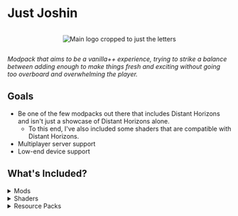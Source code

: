 # Just Joshin

<div align="center" style="display: flex; justify-content: center;">
  
![Main logo cropped to just the letters](https://cdn.modrinth.com/data/cached_images/5de3b082b1159410504049658be17e780979add8_0.webp)

</div>



_Modpack that aims to be a vanilla++ experience, trying to strike a balance between adding enough to make things fresh and exciting without going too overboard and overwhelming the player._

## Goals
- Be one of the few modpacks out there that includes Distant Horizons and isn't just a showcase of Distant Horizons alone.
  - To this end, I've also included some shaders that are compatible with Distant Horizons.
- Multiplayer server support
- Low-end device support

## What's Included?
<details>
<summary>Mods</summary>
  
- [3d\-Skin\-Layers](https://modrinth.com/mod/zV5r3pPn) [1\.7\.4]
- [Almanac](https://modrinth.com/mod/Gi02250Z) [1\.0\.2]
- [Ambient Environment](https://modrinth.com/mod/DyTvM1dv) [11\.0\.0\.1]
- [Anvil Restoration](https://modrinth.com/mod/bd8nwTGy) [2\.3]
- [AppleSkin](https://modrinth.com/mod/EsAfCjCV) [2\.5\.1\+mc1\.20]
- [Architectury](https://modrinth.com/mod/lhGA9TYQ) [9\.2\.14]
- [BCLib](https://modrinth.com/mod/BgNRHReB) [3\.0\.14]
- [Balm](https://modrinth.com/mod/MBAkmtvl) [7\.3\.10]
- [Better Combat](https://modrinth.com/mod/5sy6g3kz) [1\.8\.6\+1\.20\.1]
- [Better End](https://modrinth.com/mod/gc8OEnCC) [4\.0\.11]
- [Better Nether](https://modrinth.com/mod/MpzVLzy5) [9\.0\.10]
- [Better Third Person](https://modrinth.com/mod/G1s2WpNo) [1\.9\.0]
- [BetterF3](https://modrinth.com/mod/8shC1gFX) [7\.0\.2]
- [BiomesOPlenty](https://modrinth.com/mod/HXF82T3G) [19\.0\.0\.91]
- [Bookshelf](https://modrinth.com/mod/uy4Cnpcm) [20\.2\.13]
- [Bottled Air](https://modrinth.com/mod/hvrrNux3) [2\.4]
- [CICADA](https://modrinth.com/mod/IwCkru1D) [0\.10\.2\+1\.20\.1]
- [Camera Overhaul](https://modrinth.com/mod/m0oRwcZx) [1\.4\.1\-fabric\-universal]
- [Campfire Spawn and Tweaks](https://modrinth.com/mod/wcTF0Tg1) [3\.9]
- [Cardinal Components API](https://modrinth.com/mod/K01OU20C) [5\.2\.2]
- [Carry On](https://modrinth.com/mod/joEfVgkn) [2\.1\.2\.7]
- [Charmonium](https://modrinth.com/mod/bpii4Xsa) [6\.0\.7]
- [Chunky](https://modrinth.com/mod/fALzjamp) [1\.3\.146]
- [Cloth Config v11](https://modrinth.com/mod/9s6osm5g) [11\.1\.136]
- [Clumps](https://modrinth.com/mod/Wnxd13zP) [12\.0\.0\.4]
- [Collective](https://modrinth.com/mod/e0M1UDsY) [7\.87]
- [Connected Glass](https://modrinth.com/mod/DghO0R02) [1\.1\.12]
- [Controlify](https://modrinth.com/mod/DOUdJVEm) [2\.0\.0\-beta\.21\+1\.20\.1\-fabric]
- [Creative Block Replacer](https://modrinth.com/mod/XKW2Xxpk) [2\.5]
- [Crying Ghasts](https://modrinth.com/mod/SFBuyD9e) [3\.5]
- [Crying Portals](https://modrinth.com/mod/3RkVNglH) [2\.8]
- [Cycle Paintings](https://modrinth.com/mod/c85whkNB) [3\.6]
- [Diagonal Fences](https://modrinth.com/mod/IKARgflD) [8\.1\.5]
- [Diagonal Walls](https://modrinth.com/mod/FQgc8dib) [8\.0\.4]
- [Diagonal Windows](https://modrinth.com/mod/oOi0CKes) [8\.1\.5]
- [Distant Horizons](https://modrinth.com/mod/uCdwusMi) [2\.2\.1\-a]
- [Do a Barrel Roll](https://modrinth.com/mod/6FtRfnLg) [3\.6\.1\+1\.20\.1]
- [Dragon Drops Elytra](https://modrinth.com/mod/DPkbo3dg) [3\.4]
- [Dynamic Crosshair](https://modrinth.com/mod/ZcR9weSm) [9\.3]
- [Dynamic Surroundings](https://modrinth.com/mod/H7fshfpD) [0\.3\.3]
- [Easy Elytra Takeoff](https://modrinth.com/mod/3hqwGCUB) [4\.4]
- [Eating Animation](https://modrinth.com/mod/rUgZvGzi) [1\.20\+1\.9\.61]
- [Edibles](https://modrinth.com/mod/Rjl8pCZ9) [4\.4]
- [Elytra Slot](https://modrinth.com/mod/mSQF1NpT) [6\.4\.4\+1\.20\.1]
- [Embeddium](https://modrinth.com/mod/sk9rgfiA) [0\.3\.25\+mc1\.20\.1]
- [EnchantmentDescriptions](https://modrinth.com/mod/UVtY3ZAC) [17\.1\.19]
- [End Portal Recipe](https://modrinth.com/mod/VbCjkvcq) [5\.5]
- [Entity Model Features](https://modrinth.com/mod/4I1XuqiY) [2\.4\.1]
- [Entity Texture Features](https://modrinth.com/mod/BVzZfTc1) [6\.2\.9]
- [EntityCulling](https://modrinth.com/mod/NNAgCjsB) [1\.7\.2]
- Essential Dependencies [0]
- [Extended Bone Meal](https://modrinth.com/mod/bHkCoxMs) [3\.5]
- [ExtraSounds Next](https://modrinth.com/mod/jv7tzVE4) [1\.3]
- [Fabric API](https://modrinth.com/mod/P7dR8mSH) [0\.92\.3\+1\.20\.1]
- [Fabric Seasons](https://modrinth.com/mod/KJe6y9Eu) [2\.4\.2\-BETA\+1\.20]
- [Falling Leaves](https://modrinth.com/mod/WhbRG4iK) [1\.15\.6]
- [FallingTree](https://modrinth.com/mod/Fb4jn8m6) [4\.3\.4]
- [Fast Load](https://modrinth.com/mod/kCpssoSb) [3\.4\.0]
- [FerriteCore](https://modrinth.com/mod/uXXizFIs) [6\.0\.1]
- [FirstPerson](https://modrinth.com/mod/H5XMjpHi) [2\.4\.8]
- [Forge Config API Port](https://modrinth.com/mod/ohNO6lps) [8\.0\.1]
- [Furnace Recycle](https://modrinth.com/mod/HyKmtI3L) [2\.5]
- [Fusion](https://modrinth.com/mod/p19vrgc2) [1\.1\.1]
- [GUI Clock](https://modrinth.com/mod/g1yXisD2) [4\.6]
- [GUI Compass](https://modrinth.com/mod/ZORMkttv) [4\.8]
- [GUI Followers](https://modrinth.com/mod/hTGmExq6) [3\.8]
- [GeckoLib 4](https://modrinth.com/mod/8BmcQJ2H) [4\.4\.9]
- [Giant Spawn](https://modrinth.com/mod/iWwn7s9U) [5\.2]
- [GlitchCore](https://modrinth.com/mod/s3dmwKy5) [0\.0\.1\.1]
- [Grappling Hook Mod](https://modrinth.com/mod/f4hp6FTb) [1\.99\.0\+1\.20\.1\.beta\.fabric]
- [Grass Seeds](https://modrinth.com/mod/Y6d4uRJn) [3\.3]
- [Gravestones](https://modrinth.com/mod/ssUbhMkL) [v1\.15]
- [GravestonesFix](https://modrinth.com/mod/nFIzW822) [1\.1\.0]
- [Grindstone Sharper Tools](https://modrinth.com/mod/p6y1z1Qa) [3\.7]
- [Hand Over Your Items](https://modrinth.com/mod/Z9RMqaGu) [3\.5]
- [Harvest Scythes](https://modrinth.com/mod/TQyaHwzF) [2\.5\.6\+mc1\.20]
- [Healing Campfire](https://modrinth.com/mod/kOuPUitF) [6\.1]
- [Highlighter](https://modrinth.com/mod/cVNW5lr6) [1\.1\.9]
- [Hoe Tweaks](https://modrinth.com/mod/9vlChzlU) [3\.5]
- [HorseBuff](https://modrinth.com/mod/IrrG0G8l) [2\.1\.2]
- [Husk Spawn](https://modrinth.com/mod/pfNveXQV) [3\.6]
- [Iceberg](https://modrinth.com/mod/5faXoLqX) [1\.1\.25]
- [Illager\-Warship](https://modrinth.com/mod/tUpIHo95) [1\.0\.0]
- [ImmediatelyFast](https://modrinth.com/mod/5ZwdcRci) [1\.3\.3\+1\.20\.4]
- [Incendium](https://modrinth.com/mod/ZVzW5oNS) [5\.3\.5]
- [Interactic](https://modrinth.com/mod/ErpAAAaf) [0\.2\.0\+1\.20]
- [Inventory Management](https://modrinth.com/mod/F7wXag4i) [1\.3\.1]
- [Inventory Totem](https://modrinth.com/mod/yQj7xqEM) [3\.3]
- [Iris](https://modrinth.com/mod/YL57xq9U) [1\.7\.5\+mc1\.20\.1]
- [Jade](https://modrinth.com/mod/nvQzSEkH) [11\.12\.0\+fabric]
- [Jade Addons](https://modrinth.com/mod/fThnVRli) [5\.4\.0\+fabric]
- [Just Enough Breeding](https://modrinth.com/mod/9Pk89J3g) [1\.5\.0]
- [Just Enough Effects Descriptions](https://modrinth.com/mod/EO27GKs1) [1\.20\-2\.2\.2]
- [Just Enough Items](https://modrinth.com/mod/u6dRKJwZ) [15\.20\.0\.105]
- [Just Enough Professions \(JEP\)](https://modrinth.com/mod/kB56GtWA) [3\.0\.1]
- [Just Enough Resources](https://modrinth.com/mod/uEfK2CXF) [1\.4\.0\.247]
- [Keep My Soil Tilled](https://modrinth.com/mod/OC5Zubbe) [2\.4]
- [Krypton](https://modrinth.com/mod/fQEb0iXm) [0\.2\.3]
- [LambDynamicLights](https://modrinth.com/mod/yBW8D80W) [2\.3\.2\+1\.20\.1]
- [Let Me Despawn](https://modrinth.com/mod/vE2FN5qn) [1\.4\.4]
- [Lithium](https://modrinth.com/mod/gvQqBUqZ) [0\.11\.2]
- [Lithosphere](https://modrinth.com/mod/iv9jp2k9) [1\.2]
- [Make Bubbles Pop](https://modrinth.com/mod/gPCdW0Wr) [0\.3\.0\-fabric]
- [Milk All The Mobs](https://modrinth.com/mod/qRidloO4) [3\.3]
- [Mo Glass](https://modrinth.com/mod/SI5mk2b6) [1\.7\-MC1\.20\.1]
- [Mo' Structures](https://modrinth.com/mod/PTGd6dWp) [1\.4\.5\+1\.20\.1]
- [Mod Menu](https://modrinth.com/mod/mOgUt4GM) [7\.2\.2]
- [ModernFix](https://modrinth.com/mod/nmDcB62a) [5\.19\.7\+mc1\.20\.1]
- [Mooshroom Tweaks](https://modrinth.com/mod/B10lMHiA) [3\.5]
- [Mouse Tweaks](https://modrinth.com/mod/aC3cM3Vq) [2\.26]
- [Move Boats](https://modrinth.com/mod/7qPEjpyt) [3\.4]
- [Move Minecarts](https://modrinth.com/mod/JpVB2WA8) [3\.6]
- [Name Tag Tweaks](https://modrinth.com/mod/LrLZEnPl) [3\.8]
- [Naturalist](https://modrinth.com/mod/F8BQNPWX) [4\.0\.3]
- [No Hostiles Around Campfire](https://modrinth.com/mod/EJqeyaVz) [7\.1]
- [No Sneaking Over Magma\!](https://modrinth.com/mod/cqDlVM1w) [1\.0\.18]
- [Noisium](https://modrinth.com/mod/KuNKN7d2) [2\.3\.0\+mc1\.20\-1\.20\.1]
- [NotEnoughAnimations](https://modrinth.com/mod/MPCX6s5C) [1\.9\.0]
- [Notes](https://modrinth.com/mod/ko8Qabo1) [1\.20\.1\-2\.1\.0\-fabric]
- [Nutritious Milk](https://modrinth.com/mod/V4iy0Bhx) [3\.4]
- [Paper Books](https://modrinth.com/mod/QM2wt9X3) [3\.5]
- [Particle Rain](https://modrinth.com/mod/nrikgvxm) [3\.0\.5\-1\.20]
- [Passive Shield](https://modrinth.com/mod/iQBrasyH) [3\.6]
- [Patchouli](https://modrinth.com/mod/nU0bVIaL) [1\.20\.1\-84\-FABRIC]
- [Pet Names](https://modrinth.com/mod/tOoh2eQm) [3\.4]
- [Player Animator](https://modrinth.com/mod/gedNE4y2) [1\.0\.2\-rc1\+1\.20]
- [Presence Footsteps](https://modrinth.com/mod/rcTfTZr3) [1\.10\.1\+1\.20\.1]
- [Pumpkillager's Quest](https://modrinth.com/mod/KhJx1K92) [4\.4]
- [Puzzles Lib](https://modrinth.com/mod/QAGBst4M) [8\.1\.25]
- [Quick Paths](https://modrinth.com/mod/IPbFTPzw) [3\.5]
- [Rain Be Gone Ritual](https://modrinth.com/mod/172ZQNmN) [3\.4]
- [Raised](https://modrinth.com/mod/nCQRBEiR) [4\.0\.1]
- [Random Bone Meal Flowers](https://modrinth.com/mod/17enPZMC) [4\.6]
- [Random Shulker Colours](https://modrinth.com/mod/mT4tJQIo) [3\.3]
- [Realistic Bees](https://modrinth.com/mod/tG6HkcWx) [4\.0]
- [Replanting Crops](https://modrinth.com/mod/EXzIPtJo) [5\.4]
- [Respawnable Pets](https://modrinth.com/mod/gbFe1FWa) [1\.20\-1]
- [Scaffolding Drops Nearby](https://modrinth.com/mod/uO522mgw) [3\.3]
- [ServerCore](https://modrinth.com/mod/4WWQxlQP) [1\.5\.2\+1\.20\.1]
- [Skeleton Horse Spawn](https://modrinth.com/mod/ZcqNoW8j) [4\.0]
- [Sleep Sooner](https://modrinth.com/mod/NHjSAFFN) [4\.6]
- [Smaller Nether Portals](https://modrinth.com/mod/fYAofsi6) [3\.8]
- [Smooth Swapping](https://modrinth.com/mod/ydZic5r4) [0\.9\.3\.1]
- [Snowballs Freeze Mobs](https://modrinth.com/mod/ETKe9DNz) [3\.7]
- [Softer Hay Bales](https://modrinth.com/mod/RtmujAUl) [3\.3]
- [Sophisticated Backpacks](https://modrinth.com/mod/ouNrBQtq) [1\.20\.1\-3\.20\.17\.1\.60]
- [Sophisticated Core](https://modrinth.com/mod/9jxwkYQL) [1\.20\.1\-0\.7\.12\.1\.90]
- [Sound Physics Remastered](https://modrinth.com/mod/qyVF9oeo) [1\.20\.1\-1\.4\.8]
- [Spiders Produce Webs](https://modrinth.com/mod/NoznOJXq) [3\.5]
- [Stack Refill](https://modrinth.com/mod/mQWkB9ON) [4\.5]
- [Storage Drawers](https://modrinth.com/mod/guitPqEi) [12\.10\.5]
- [Stray Spawn](https://modrinth.com/mod/2lg2mCPe) [3\.7]
- [SuperMartijn642's Core Lib](https://modrinth.com/mod/rOUBggPv) [1\.1\.17\+a]
- [Superflat World No Slimes](https://modrinth.com/mod/7lrBqj5C) [3\.4]
- [Surface Mushrooms](https://modrinth.com/mod/Jch00SNX) [3\.5]
- [TNT Breaks Bedrock](https://modrinth.com/mod/eU2O6Xp1) [3\.4]
- [Tectonic](https://modrinth.com/mod/lWDHr9jE) [2\.4\.1b]
- [TerraBlender](https://modrinth.com/mod/kkmrDlKT) [3\.0\.1\.7]
- [Terralith](https://modrinth.com/mod/8oi3bsk5) [2\.5\.4]
- [Tom's Simple Storage Mod](https://modrinth.com/mod/XZNI4Cpy) [1\.6\.9]
- [Tom's Trading Network](https://modrinth.com/mod/x5iQ3NM5) [0\.3\.0]
- [Trade Cycling](https://modrinth.com/mod/qpPoAL6m) [1\.20\.1\-1\.0\.15]
- [Transcending Trident](https://modrinth.com/mod/7GxZi46W) [4\.8]
- [Trash Cans](https://modrinth.com/mod/4QrnfueM) [1\.0\.18]
- [Traveler's Backpack](https://modrinth.com/mod/rlloIFEV) [9\.1\.18]
- [Trinkets](https://modrinth.com/mod/5aaWibi9) [3\.7\.2]
- [True Darkness Refabricated](https://modrinth.com/mod/Pf8PJBb5) [1\.2\.0]
- [Underwater Enchanting](https://modrinth.com/mod/e8JtTY4h) [2\.9]
- [VS Eureka Mod](https://modrinth.com/mod/EO8aSHxh) [1\.5\.1\-beta\.3]
- [VSgrapples](https://modrinth.com/mod/L19b9u25) [0\.1\.0]
- [ValkIB](https://modrinth.com/mod/O9zmDvr4) [1\.0\.0]
- [Valkyrien Pirates](https://modrinth.com/mod/jv8hXuHT) [1\.4\.2]
- [Valkyrien Skies 2](https://modrinth.com/mod/V5ujR2yw) [2\.3\.0\-beta\.5]
- [ValkyrienRelogs](https://modrinth.com/mod/8zXPcyAo) [0\.3\.0]
- [Variant Furnaces](https://modrinth.com/mod/ac5I93w9) [1\.2\.1]
- [Village Bell Recipe](https://modrinth.com/mod/u692zai1) [3\.6]
- [Village Spawn Point](https://modrinth.com/mod/KplTt9Ku) [4\.4]
- [Villager Names](https://modrinth.com/mod/gqRXDo8B) [8\.1]
- [Visual Workbench](https://modrinth.com/mod/kfqD1JRw) [8\.0\.0]
- [Visuality](https://modrinth.com/mod/rI0hvYcd) [0\.7\.1\+1\.20]
- [Wakes](https://modrinth.com/mod/dlNu0RQY) [0\.2\.4\+1\.20\.1]
- [Waystones](https://modrinth.com/mod/LOpKHB2A) [14\.1\.6]
- [Weaker Spiderwebs](https://modrinth.com/mod/7L1HalIW) [3\.7]
- [Wildlife](https://modrinth.com/mod/gkVIACVj) [1\.19\.2\-2\.2]
- [Wool Tweaks](https://modrinth.com/mod/lqQsKUma) [3\.7]
- [Xaero's Minimap](https://modrinth.com/mod/1bokaNcj) [24\.7\.1]
- [Xaero's World Map](https://modrinth.com/mod/NcUtCpym) [1\.39\.2]
- [YetAnotherConfigLib](https://modrinth.com/mod/1eAoo2KR) [3\.6\.2\+1\.20\.1\-fabric]
- [Zombie Horse Spawn](https://modrinth.com/mod/owDBGfRd) [5\.1]
- [essential\-container](https://modrinth.com/mod/k2ZPuTBm) [1\.0\.0]
- [oωo](https://modrinth.com/mod/ccKDOlHs) [0\.11\.0\+1\.20]
- [piercingpaxels](https://modrinth.com/mod/gHkzYDn7) [1\.0\.12]

</details>

<details>
<summary>Shaders</summary>
  
- Bloop
- BSL
- BSL Classic
- Photon
- Potato
- Rethinking Voxels
- Simply Unscaled
- Solas Shader
- Super Duper Vanilla

</details>

<details>
<summary>Resource Packs</summary>
  
- Enhanced Boss Bars
- Alacrity
- Cubic Sun & Moon
- Default HD 128x
- Dramatic Skys Demo
- Even Better Enchants
- Enchant Icons
- Ray's Better Sugarcane
- Round Trees
- Ray's 3D Ladders
- Ray's 3D Rails

</details>
